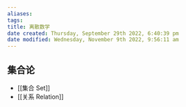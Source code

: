 ```yaml
---
aliases: 
tags: 
title: 离散数学
date created: Thursday, September 29th 2022, 6:40:39 pm
date modified: Wednesday, November 9th 2022, 9:56:11 am
---
```


## 集合论

- [[集合 Set]]
- [[关系 Relation]]

